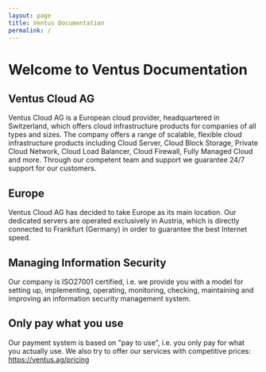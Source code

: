 ```yaml
---
layout: page
title: Ventus Documentation 
permalink: /
---
```


# Welcome to Ventus Documentation

## Ventus Cloud AG

Ventus Cloud AG is a European cloud provider, headquartered in Switzerland, which offers cloud infrastructure products for companies of all types and sizes. The company offers a range of scalable, flexible cloud infrastructure products including Cloud Server, Cloud Block Storage, Private Cloud Network, Cloud Load Balancer, Cloud Firewall, Fully Managed Cloud and more. Through our competent team and support we guarantee 24/7 support for our customers.

## Europe

Ventus Cloud AG has decided to take Europe as its main location. Our dedicated servers are operated exclusively in Austria, which is directly connected to Frankfurt (Germany) in order to guarantee the best Internet speed.

## Managing Information Security

Our company is ISO27001 certified, i.e. we provide you with a model for setting up, implementing, operating, monitoring, checking, maintaining and improving an information security management system.

## Only pay what you use

Our payment system is based on "pay to use", i.e. you only pay for what you actually use. We also try to offer our services with competitive prices:
<https://ventus.ag/pricing>